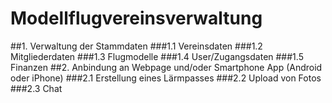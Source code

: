 # Modellflugvereinsverwaltung


##1. Verwaltung der Stammdaten
###1.1 Vereinsdaten
###1.2 Mitgliederdaten
###1.3 Flugmodelle
###1.4 User/Zugangsdaten
###1.5 Finanzen
##2. Anbindung an Webpage und/oder Smartphone App (Android oder iPhone)
###2.1 Erstellung eines Lärmpasses
###2.2 Upload von Fotos
###2.3 Chat



